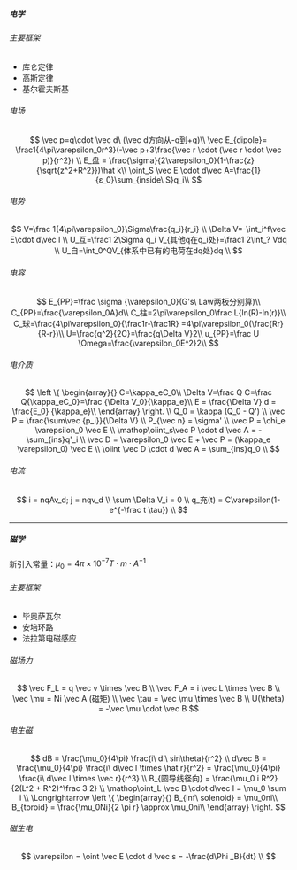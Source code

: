 ##### 电学

###### 主要框架

* 库仑定律
* 高斯定律
* 基尔霍夫斯基

###### 电场

$$
\vec p=q\cdot \vec d\ (\vec d方向从-q到+q)\\
\vec E_{dipole}= \frac1{4\pi\varepsilon_0r^3}(-\vec p+3\frac{\vec r \cdot (\vec r \cdot \vec p)}{r^2})
\\
E_盘 = \frac{\sigma}{2\varepsilon_0}(1-\frac{z}{\sqrt{z^2+R^2}})\hat k\\
\oint_S \vec E \cdot d\vec A=\frac{1}{ε_0}\sum_{inside\ S}q_i\\
$$
###### 电势

$$
V=\frac 1{4\pi\varepsilon_0}\Sigma\frac{q_i}{r_i}
\\
\Delta V=-\int_i^f\vec E\cdot d\vec l
\\
U_互=\frac1 2\Sigma q_i V_{其他q在q_i处}=\frac1 2\int_? Vdq
\\
U_自=\int_0^QV_{体系中已有的电荷在dq处}dq
\\
$$
###### 电容

$$
E_{PP}=\frac \sigma {\varepsilon_0}(G's\ Law两板分别算)\\
C_{PP}=\frac{\varepsilon_0A}d\\
C_柱=2\pi\varepsilon_0\frac L{ln(R)-ln(r)}\\
C_球=\frac{4\pi\varepsilon_0}{\frac1r-\frac1R}
=4\pi\varepsilon_0(\frac{Rr}{R-r})\\
U=\frac{q^2}{2C}=\frac{q\Delta V}2\\
u_{PP}=\frac U \Omega=\frac{\varepsilon_0E^2}2\\
$$

###### 电介质

$$
\left \{ \begin{array}{}
	C=\kappa_eC_0\\
	\Delta V=\frac Q C=\frac Q{\kappa_eC_0}=\frac {\Delta V_0}{\kappa_e}\\
	E = \frac{\Delta V} d = \frac{E_0} {\kappa_e}\\
\end{array} \right.
\\
Q_0 = \kappa (Q_0 - Q')
\\
\vec P = \frac{\sum\vec {p_i}}{\Delta V}
\\
P_{\vec n} = \sigma'
\\
\vec P = \chi_e \varepsilon_0 \vec E
\\
\mathop\oiint_s\vec P \cdot d \vec A = - \sum_{ins}q'_i
\\
\vec D = \varepsilon_0 \vec E + \vec P = (\kappa_e \varepsilon_0) \vec E
\\
\oiint \vec D \cdot d \vec A = \sum_{ins}q_0
\\
$$

###### 电流

$$
i = nqAv_d; j = nqv_d
\\
\sum \Delta V_i = 0
\\
q_充(t) = C\varepsilon(1-e^{-\frac t \tau})
\\
$$

---

##### 磁学

新引入常量：$\mu_0 = 4\pi \times 10^{-7} T \cdot m \cdot A^{-1}$

###### 主要框架

* 毕奥萨瓦尔
* 安培环路
* 法拉第电磁感应

###### 磁场力

$$
\vec F_L = q \vec v \times \vec B
\\
\vec F_A = i \vec L \times \vec B
\\
\vec \mu = Ni \vec A (磁矩)
\\
\vec \tau = \vec \mu \times \vec B
\\
U(\theta) = -\vec \mu \cdot \vec B
$$

###### 电生磁

$$
dB = \frac{\mu_0}{4\pi} \frac{i\ dl\ sin\theta}{r^2}
\\
d\vec B = \frac{\mu_0}{4\pi} \frac{i\ d\vec l \times \hat r}{r^2}
= \frac{\mu_0}{4\pi} \frac{i\ d\vec l \times \vec r}{r^3}
\\
B_{圆导线径向} = \frac{\mu_0 i R^2}{2(L^2 + R^2)^\frac 3 2}
\\
\mathop\oint_L \vec B \cdot d\vec l = \mu_0 \sum i
\\
\Longrightarrow 
\left \{ \begin{array}{}
	B_{inf\ solenoid} = \mu_0ni\\
	B_{toroid} = \frac{\mu_0Ni}{2 \pi r} \approx \mu_0ni\\
\end{array} \right.
$$

###### 磁生电

$$
\varepsilon = \oint \vec E \cdot d \vec s = -\frac{d\Phi _B}{dt}
\\
$$


